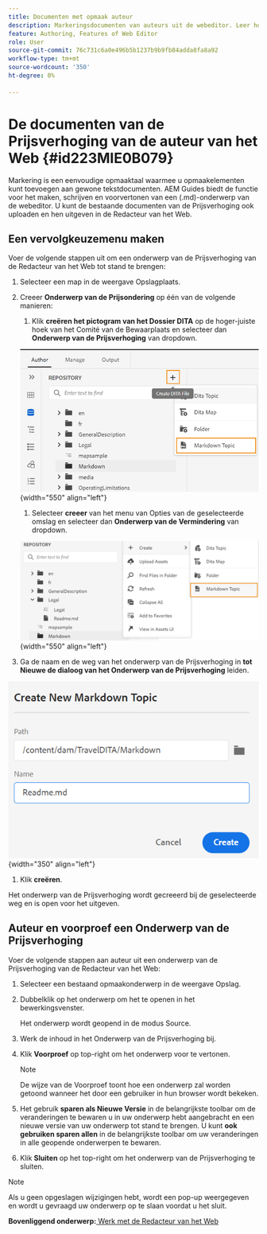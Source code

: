 ```yaml
---
title: Documenten met opmaak auteur
description: Markeringsdocumenten van auteurs uit de webeditor. Leer hoe u een Markeringen-onderwerp maakt, ontwerpt en er een voorvertoning van weergeeft in AEM Guides.
feature: Authoring, Features of Web Editor
role: User
source-git-commit: 76c731c6a0e496b5b1237b9b9fb84adda8fa8a92
workflow-type: tm+mt
source-wordcount: '350'
ht-degree: 0%

---
```


# De documenten van de Prijsverhoging van de auteur van het Web {#id223MIE0B079}

Markering is een eenvoudige opmaaktaal waarmee u opmaakelementen kunt toevoegen aan gewone tekstdocumenten. AEM Guides biedt de functie voor het maken, schrijven en voorvertonen van een \(.md\)-onderwerp van de webeditor. U kunt de bestaande documenten van de Prijsverhoging ook uploaden en hen uitgeven in de Redacteur van het Web.

## Een vervolgkeuzemenu maken

Voer de volgende stappen uit om een onderwerp van de Prijsverhoging van de Redacteur van het Web tot stand te brengen:

1. Selecteer een map in de weergave Opslagplaats.
1. Creeer **Onderwerp van de Prijsondering** op één van de volgende manieren:
   1. Klik **creëren het pictogram van het Dossier DITA** op de hoger-juiste hoek van het Comité van de Bewaarplaats en selecteer dan **Onderwerp van de Prijsverhoging** van dropdown.

   ![](images/create-markdown-dita-topic.png){width="550" align="left"}

   1. Selecteer **creeer** van het menu van Opties van de geselecteerde omslag en selecteer dan **Onderwerp van de Vermindering** van dropdown.

   ![](images/create-markdown-options-menu.png){width="550" align="left"}

1. Ga de naam en de weg van het onderwerp van de Prijsverhoging in **tot Nieuwe de dialoog van het Onderwerp van de Prijsverhoging** leiden.

![](images/create-markdown-dialog.png){width="350" align="left"}

1. Klik **creëren**.

Het onderwerp van de Prijsverhoging wordt gecreeerd bij de geselecteerde weg en is open voor het uitgeven.

## Auteur en voorproef een Onderwerp van de Prijsverhoging

Voer de volgende stappen aan auteur uit een onderwerp van de Prijsverhoging van de Redacteur van het Web:

1. Selecteer een bestaand opmaakonderwerp in de weergave Opslag.
1. Dubbelklik op het onderwerp om het te openen in het bewerkingsvenster.

   Het onderwerp wordt geopend in de modus Source.

1. Werk de inhoud in het Onderwerp van de Prijsverhoging bij.
1. Klik **Voorproef** op top-right om het onderwerp voor te vertonen.

   >[!NOTE]
   >
   > De wijze van de Voorproef toont hoe een onderwerp zal worden getoond wanneer het door een gebruiker in hun browser wordt bekeken.

1. Het gebruik **sparen als Nieuwe Versie** in de belangrijkste toolbar om de veranderingen te bewaren u in uw onderwerp hebt aangebracht en een nieuwe versie van uw onderwerp tot stand te brengen. U kunt **ook gebruiken sparen allen** in de belangrijkste toolbar om uw veranderingen in alle geopende onderwerpen te bewaren.

1. Klik **Sluiten** op het top-right om het onderwerp van de Prijsverhoging te sluiten.

>[!NOTE]
>
> Als u geen opgeslagen wijzigingen hebt, wordt een pop-up weergegeven en wordt u gevraagd uw onderwerp op te slaan voordat u het sluit.

**Bovenliggend onderwerp:**[ Werk met de Redacteur van het Web ](web-editor.md)
